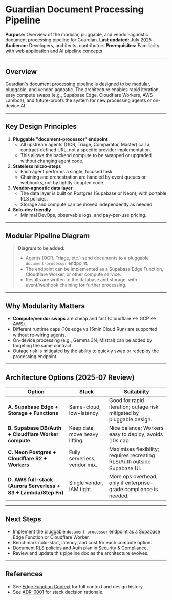 # Guardian Document Processing Pipeline

**Purpose:** Overview of the modular, pluggable, and vendor-agnostic document processing pipeline for Guardian.
**Last updated:** July 2025
**Audience:** Developers, architects, contributors
**Prerequisites:** Familiarity with web application and AI pipeline concepts

---

## Overview

Guardian's document processing pipeline is designed to be modular, pluggable, and vendor-agnostic. The architecture enables rapid iteration, easy compute swaps (e.g., Supabase Edge, Cloudflare Workers, AWS Lambda), and future-proofs the system for new processing agents or on-device AI.

---

## Key Design Principles

1. **Pluggable "document-processor" endpoint**
   - All upstream agents (OCR, Triage, Comparator, Master) call a contract-defined URL, not a specific provider implementation.
   - This allows the backend compute to be swapped or upgraded without changing agent code.
2. **Stateless micro-steps**
   - Each agent performs a single, focused task.
   - Chaining and orchestration are handled by event queues or webhooks, not by tightly-coupled code.
3. **Vendor-agnostic data layer**
   - The data layer is built on Postgres (Supabase or Neon), with portable RLS policies.
   - Storage and compute can be moved independently as needed.
4. **Solo-dev friendly**
   - Minimal DevOps, observable logs, and pay-per-use pricing.

---

## Modular Pipeline Diagram

> **Diagram to be added:**
> - Agents (OCR, Triage, etc.) send documents to a pluggable `document-processor` endpoint.
> - The endpoint can be implemented as a Supabase Edge Function, Cloudflare Worker, or other compute service.
> - Results are written to the database and storage, with event/webhook chaining for further processing.

---

## Why Modularity Matters

- **Compute/vendor swaps** are cheap and fast (Cloudflare ↔ GCP ↔ AWS).
- Different runtime caps (10s edge vs 15min Cloud Run) are supported without re-wiring agents.
- On-device processing (e.g., Gemma 3N, Mistral) can be added by targeting the same contract.
- Outage risk is mitigated by the ability to quickly swap or redeploy the processing endpoint.

---

## Architecture Options (2025-07 Review)

| Option | Stack | Suitability |
|--------|-------|-------------|
| **A. Supabase Edge + Storage + Functions** | Same-cloud, low-latency. | Good for rapid iteration; outage risk mitigated by pluggable design. |
| **B. Supabase DB/Auth + Cloudflare Worker compute** | Keep data, move heavy lifting. | Nice balance; Workers easy to deploy; avoids 10s cap. |
| **C. Neon Postgres + Cloudflare R2 + Workers** | Fully serverless, vendor mix. | Maximises flexibility; requires recreating RLS/Auth outside Supabase UI. |
| **D. AWS full-stack (Aurora Serverless + S3 + Lambda/Step Fn)** | Single vendor, IAM tight. | More ops overhead; only if enterprise-grade compliance is needed. |

---

## Next Steps

- Implement the pluggable `document-processor` endpoint as a Supabase Edge Function or Cloudflare Worker.
- Benchmark cold-start, latency, and cost for each compute option.
- Document RLS policies and Auth plan in [Security & Compliance](./security-compliance.md).
- Review and update this pipeline doc as the architecture evolves.

---

## References
- See [Edge Function Context](../context/edge_function_context.md) for full context and design history.
- See [ADR-0001](./adr/0001-database-choice.md) for stack decision rationale. 
